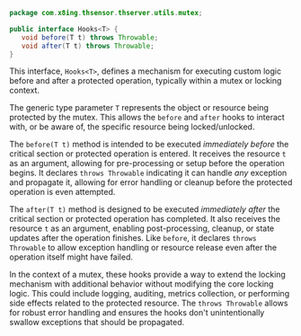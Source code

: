 ```java
package com.x8ing.thsensor.thserver.utils.mutex;

public interface Hooks<T> {
   void before(T t) throws Throwable;
   void after(T t) throws Throwable;
}
```

This interface, `Hooks<T>`, defines a mechanism for executing custom logic before and after a protected operation, typically within a mutex or locking context.  

The generic type parameter `T` represents the object or resource being protected by the mutex. This allows the `before` and `after` hooks to interact with, or be aware of, the specific resource being locked/unlocked.

The `before(T t)` method is intended to be executed *immediately before* the critical section or protected operation is entered.  It receives the resource `t` as an argument, allowing for pre-processing or setup before the operation begins.  It declares `throws Throwable` indicating it can handle *any* exception and propagate it, allowing for error handling or cleanup before the protected operation is even attempted.

The `after(T t)` method is designed to be executed *immediately after* the critical section or protected operation has completed.  It also receives the resource `t` as an argument, enabling post-processing, cleanup, or state updates after the operation finishes. Like `before`, it declares `throws Throwable` to allow exception handling or resource release even after the operation itself might have failed.

In the context of a mutex, these hooks provide a way to extend the locking mechanism with additional behavior without modifying the core locking logic. This could include logging, auditing, metrics collection, or performing side effects related to the protected resource. The `throws Throwable` allows for robust error handling and ensures the hooks don't unintentionally swallow exceptions that should be propagated.
